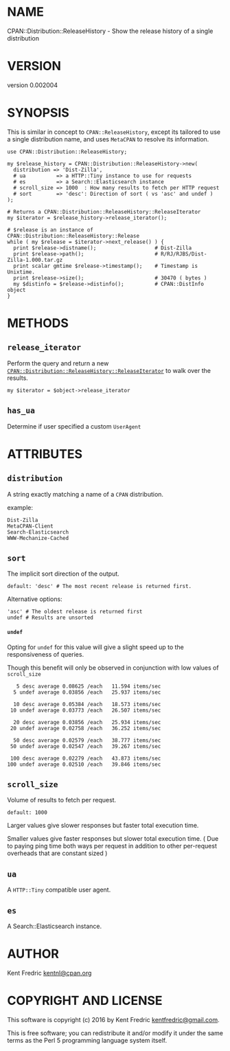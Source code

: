 # NAME

CPAN::Distribution::ReleaseHistory - Show the release history of a single distribution

# VERSION

version 0.002004

# SYNOPSIS

This is similar in concept to `CPAN::ReleaseHistory`, except its tailored to use a single distribution name, and uses
`MetaCPAN` to resolve its information.

    use CPAN::Distribution::ReleaseHistory;

    my $release_history = CPAN::Distribution::ReleaseHistory->new(
      distribution => 'Dist-Zilla',
      # ua          => a HTTP::Tiny instance to use for requests
      # es          => a Search::Elasticsearch instance
      # scroll_size => 1000  : How many results to fetch per HTTP request
      # sort        => 'desc': Direction of sort ( vs 'asc' and undef )
    );

    # Returns a CPAN::Distribution::ReleaseHistory::ReleaseIterator
    my $iterator = $release_history->release_iterator();

    # $release is an instance of CPAN::Distribution::ReleaseHistory::Release
    while ( my $release = $iterator->next_release() ) {
      print $release->distname();                   # Dist-Zilla
      print $release->path();                       # R/RJ/RJBS/Dist-Zilla-1.000.tar.gz
      print scalar gmtime $release->timestamp();    # Timestamp is Unixtime.
      print $release->size();                       # 30470 ( bytes )
      my $distinfo = $release->distinfo();          # CPAN::DistInfo object
    }

# METHODS

## `release_iterator`

Perform the query and return a new
[`CPAN::Distribution::ReleaseHistory::ReleaseIterator`](https://metacpan.org/pod/CPAN::Distribution::ReleaseHistory::ReleaseIterator) to walk over
the results.

    my $iterator = $object->release_iterator

## `has_ua`

Determine if user specified a custom `UserAgent`

# ATTRIBUTES

## `distribution`

A string exactly matching a name of a `CPAN` distribution.

example:

    Dist-Zilla
    MetaCPAN-Client
    Search-Elasticsearch
    WWW-Mechanize-Cached

## `sort`

The implicit sort direction of the output.

    default: 'desc' # The most recent release is returned first.

Alternative options:

    'asc' # The oldest release is returned first
    undef # Results are unsorted

#### `undef`

Opting for `undef` for this value will give a slight speed up to the responsiveness of queries.

Though this benefit will only be observed in conjunction with low values of `scroll_size`

       5 desc average 0.08625 /each   11.594 items/sec
      5 undef average 0.03856 /each   25.937 items/sec

      10 desc average 0.05384 /each   18.573 items/sec
     10 undef average 0.03773 /each   26.507 items/sec

      20 desc average 0.03856 /each   25.934 items/sec
     20 undef average 0.02758 /each   36.252 items/sec

      50 desc average 0.02579 /each   38.777 items/sec
     50 undef average 0.02547 /each   39.267 items/sec

     100 desc average 0.02279 /each   43.873 items/sec
    100 undef average 0.02510 /each   39.846 items/sec

## `scroll_size`

Volume of results to fetch per request.

    default: 1000

Larger values give slower responses but faster total execution time.

Smaller values give faster responses but slower total execution time. ( Due to paying ping time both ways per request in
addition to other per-request overheads that are constant sized )

## `ua`

A `HTTP::Tiny` compatible user agent.

## `es`

A Search::Elasticsearch instance.

# AUTHOR

Kent Fredric <kentnl@cpan.org>

# COPYRIGHT AND LICENSE

This software is copyright (c) 2016 by Kent Fredric <kentfredric@gmail.com>.

This is free software; you can redistribute it and/or modify it under
the same terms as the Perl 5 programming language system itself.
